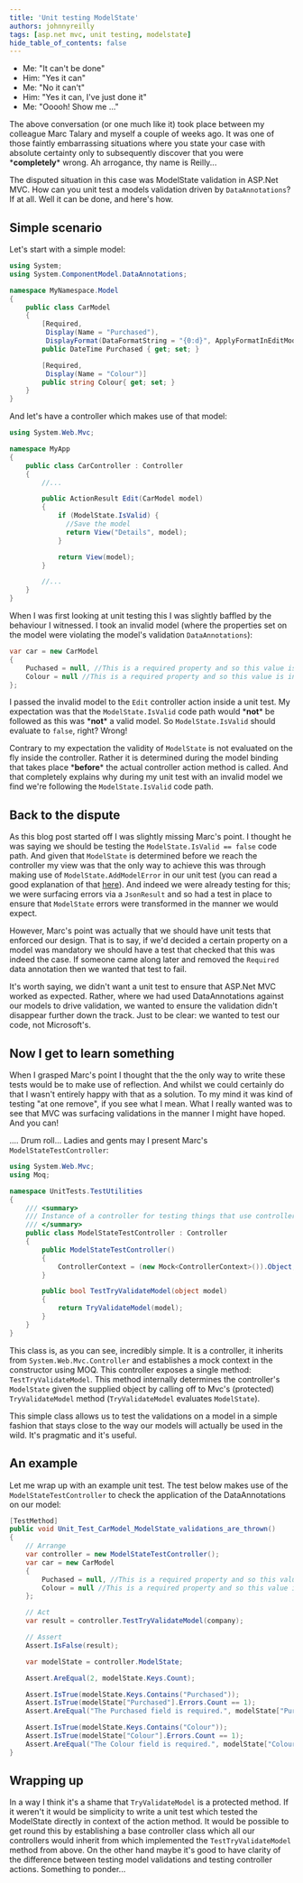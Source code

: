 ```yaml
---
title: 'Unit testing ModelState'
authors: johnnyreilly
tags: [asp.net mvc, unit testing, modelstate]
hide_table_of_contents: false
---
```


- Me: "It can't be done"
- Him: "Yes it can"
- Me: "No it can't"
- Him: "Yes it can, I've just done it"
- Me: "Ooooh! Show me ..."

The above conversation (or one much like it) took place between my colleague Marc Talary and myself a couple of weeks ago. It was one of those faintly embarrassing situations where you state your case with absolute certainty only to subsequently discover that you were \***completely**\* wrong. Ah arrogance, thy name is Reilly...

The disputed situation in this case was ModelState validation in ASP.Net MVC. How can you unit test a models validation driven by `DataAnnotations`? If at all. Well it can be done, and here's how.

## Simple scenario

Let's start with a simple model:

```cs
using System;
using System.ComponentModel.DataAnnotations;

namespace MyNamespace.Model
{
    public class CarModel
    {
        [Required,
         Display(Name = "Purchased"),
         DisplayFormat(DataFormatString = "{0:d}", ApplyFormatInEditMode = true)]
        public DateTime Purchased { get; set; }

        [Required,
         Display(Name = "Colour")]
        public string Colour{ get; set; }
    }
}
```

And let's have a controller which makes use of that model:

```cs
using System.Web.Mvc;

namespace MyApp
{
    public class CarController : Controller
    {
        //...

        public ActionResult Edit(CarModel model)
        {
            if (ModelState.IsValid) {
              //Save the model
              return View("Details", model);
            }

            return View(model);
        }

        //...
    }
}
```

When I was first looking at unit testing this I was slightly baffled by the behaviour I witnessed. I took an invalid model (where the properties set on the model were violating the model's validation `DataAnnotations`):

```cs
var car = new CarModel
{
    Puchased = null, //This is a required property and so this value is invalid
    Colour = null //This is a required property and so this value is invalid
};
```

I passed the invalid model to the `Edit` controller action inside a unit test. My expectation was that the `ModelState.IsValid` code path would \***not**\* be followed as this was \***not**\* a valid model. So `ModelState.IsValid` should evaluate to `false`, right? Wrong!

Contrary to my expectation the validity of `ModelState` is not evaluated on the fly inside the controller. Rather it is determined during the model binding that takes place \***before**\* the actual controller action method is called. And that completely explains why during my unit test with an invalid model we find we're following the `ModelState.IsValid` code path.

## Back to the dispute

As this blog post started off I was slightly missing Marc's point. I thought he was saying we should be testing the `ModelState.IsValid == false` code path. And given that `ModelState` is determined before we reach the controller my view was that the only way to achieve this was through making use of `ModelState.AddModelError` in our unit test (you can read a good explanation of that [here](http://stackoverflow.com/a/3816143/761388)). And indeed we were already testing for this; we were surfacing errors via a `JsonResult` and so had a test in place to ensure that `ModelState` errors were transformed in the manner we would expect.

However, Marc's point was actually that we should have unit tests that enforced our design. That is to say, if we'd decided a certain property on a model was mandatory we should have a test that checked that this was indeed the case. If someone came along later and removed the `Required` data annotation then we wanted that test to fail.

It's worth saying, we didn't want a unit test to ensure that ASP.Net MVC worked as expected. Rather, where we had used DataAnnotations against our models to drive validation, we wanted to ensure the validation didn't disappear further down the track. Just to be clear: we wanted to test our code, not Microsoft's.

## Now I get to learn something

When I grasped Marc's point I thought that the the only way to write these tests would be to make use of reflection. And whilst we could certainly do that I wasn't entirely happy with that as a solution. To my mind it was kind of testing "at one remove", if you see what I mean. What I really wanted was to see that MVC was surfacing validations in the manner I might have hoped. And you can!

.... Drum roll... Ladies and gents may I present Marc's `ModelStateTestController`:

```cs
using System.Web.Mvc;
using Moq;

namespace UnitTests.TestUtilities
{
    /// <summary>
    /// Instance of a controller for testing things that use controller methods i.e. controller.TryValidateModel(model)
    /// </summary>
    public class ModelStateTestController : Controller
    {
        public ModelStateTestController()
        {
            ControllerContext = (new Mock<ControllerContext>()).Object;
        }

        public bool TestTryValidateModel(object model)
        {
            return TryValidateModel(model);
        }
    }
}
```

This class is, as you can see, incredibly simple. It is a controller, it inherits from `System.Web.Mvc.Controller` and establishes a mock context in the constructor using MOQ. This controller exposes a single method: `TestTryValidateModel`. This method internally determines the controller's `ModelState` given the supplied object by calling off to Mvc's (protected) `TryValidateModel` method (`TryValidateModel` evaluates `ModelState`).

This simple class allows us to test the validations on a model in a simple fashion that stays close to the way our models will actually be used in the wild. It's pragmatic and it's useful.

## An example

Let me wrap up with an example unit test. The test below makes use of the `ModelStateTestController` to check the application of the DataAnnotations on our model:

```cs
[TestMethod]
public void Unit_Test_CarModel_ModelState_validations_are_thrown()
{
    // Arrange
    var controller = new ModelStateTestController();
    var car = new CarModel
    {
        Puchased = null, //This is a required property and so this value is invalid
        Colour = null //This is a required property and so this value is invalid
    };

    // Act
    var result = controller.TestTryValidateModel(company);

    // Assert
    Assert.IsFalse(result);

    var modelState = controller.ModelState;

    Assert.AreEqual(2, modelState.Keys.Count);

    Assert.IsTrue(modelState.Keys.Contains("Purchased"));
    Assert.IsTrue(modelState["Purchased"].Errors.Count == 1);
    Assert.AreEqual("The Purchased field is required.", modelState["Purchased"].Errors[0].ErrorMessage);

    Assert.IsTrue(modelState.Keys.Contains("Colour"));
    Assert.IsTrue(modelState["Colour"].Errors.Count == 1);
    Assert.AreEqual("The Colour field is required.", modelState["Colour"].Errors[0].ErrorMessage);
}
```

## Wrapping up

In a way I think it's a shame that `TryValidateModel` is a protected method. If it weren't it would be simplicity to write a unit test which tested the ModelState directly in context of the action method. It would be possible to get round this by establishing a base controller class which all our controllers would inherit from which implemented the `TestTryValidateModel` method from above. On the other hand maybe it's good to have clarity of the difference between testing model validations and testing controller actions. Something to ponder...
